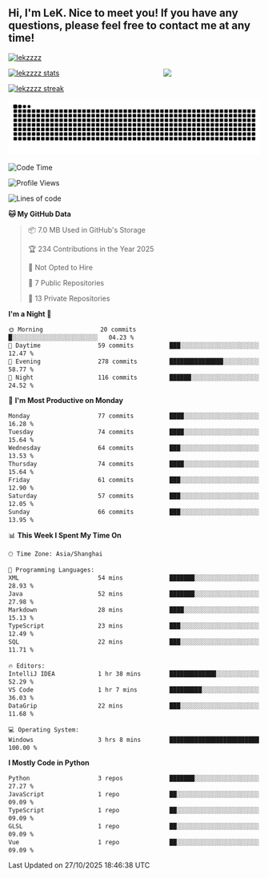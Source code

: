 ## Hi, I'm LeK. Nice to meet you! If you have any questions, please feel free to contact me at any time!

<p align="left"> <a href="https://github.com/ryo-ma/github-profile-trophy"><img src="https://github-profile-trophy.vercel.app/?username=lekzzzz" alt="lekzzzz" /></a> </p>

<img align="right" width="38.5%" src="https://github.com/LeKZzzz/LeKZzzz/blob/master/img/img_1_1.gif"/>

<a href="https://github.com/LeKZzzz"><img width="58%" src="https://github-readme-stats.vercel.app/api?username=lekzzzz&show_icons=true&locale=en" alt="lekzzzz stats"></a>

<a href="https://github.com/LeKZzzz"><img width="58%" src="https://github-readme-streak-stats.herokuapp.com/?user=lekzzzz&" alt="lekzzzz streak"></a>


![snake](https://raw.githubusercontent.com/LeKZzzz/LeKZzzz/output/github-contribution-grid-snake.svg)


<!--START_SECTION:waka-->
![Code Time](http://img.shields.io/badge/Code%20Time-653%20hrs%2027%20mins-blue)

![Profile Views](http://img.shields.io/badge/Profile%20Views-0-blue)

![Lines of code](https://img.shields.io/badge/From%20Hello%20World%20I%27ve%20Written-3.8%20million%20lines%20of%20code-blue)

**🐱 My GitHub Data** 

> 📦 7.0 MB Used in GitHub's Storage 
 > 
> 🏆 234 Contributions in the Year 2025
 > 
> 🚫 Not Opted to Hire
 > 
> 📜 7 Public Repositories 
 > 
> 🔑 13 Private Repositories 
 > 
**I'm a Night 🦉** 

```text
🌞 Morning                20 commits          █░░░░░░░░░░░░░░░░░░░░░░░░   04.23 % 
🌆 Daytime                59 commits          ███░░░░░░░░░░░░░░░░░░░░░░   12.47 % 
🌃 Evening                278 commits         ███████████████░░░░░░░░░░   58.77 % 
🌙 Night                  116 commits         ██████░░░░░░░░░░░░░░░░░░░   24.52 % 
```
📅 **I'm Most Productive on Monday** 

```text
Monday                   77 commits          ████░░░░░░░░░░░░░░░░░░░░░   16.28 % 
Tuesday                  74 commits          ████░░░░░░░░░░░░░░░░░░░░░   15.64 % 
Wednesday                64 commits          ███░░░░░░░░░░░░░░░░░░░░░░   13.53 % 
Thursday                 74 commits          ████░░░░░░░░░░░░░░░░░░░░░   15.64 % 
Friday                   61 commits          ███░░░░░░░░░░░░░░░░░░░░░░   12.90 % 
Saturday                 57 commits          ███░░░░░░░░░░░░░░░░░░░░░░   12.05 % 
Sunday                   66 commits          ███░░░░░░░░░░░░░░░░░░░░░░   13.95 % 
```


📊 **This Week I Spent My Time On** 

```text
🕑︎ Time Zone: Asia/Shanghai

💬 Programming Languages: 
XML                      54 mins             ███████░░░░░░░░░░░░░░░░░░   28.93 % 
Java                     52 mins             ███████░░░░░░░░░░░░░░░░░░   27.98 % 
Markdown                 28 mins             ████░░░░░░░░░░░░░░░░░░░░░   15.13 % 
TypeScript               23 mins             ███░░░░░░░░░░░░░░░░░░░░░░   12.49 % 
SQL                      22 mins             ███░░░░░░░░░░░░░░░░░░░░░░   11.71 % 

🔥 Editors: 
IntelliJ IDEA            1 hr 38 mins        █████████████░░░░░░░░░░░░   52.29 % 
VS Code                  1 hr 7 mins         █████████░░░░░░░░░░░░░░░░   36.03 % 
DataGrip                 22 mins             ███░░░░░░░░░░░░░░░░░░░░░░   11.68 % 

💻 Operating System: 
Windows                  3 hrs 8 mins        █████████████████████████   100.00 % 
```

**I Mostly Code in Python** 

```text
Python                   3 repos             ███████░░░░░░░░░░░░░░░░░░   27.27 % 
JavaScript               1 repo              ██░░░░░░░░░░░░░░░░░░░░░░░   09.09 % 
TypeScript               1 repo              ██░░░░░░░░░░░░░░░░░░░░░░░   09.09 % 
GLSL                     1 repo              ██░░░░░░░░░░░░░░░░░░░░░░░   09.09 % 
Vue                      1 repo              ██░░░░░░░░░░░░░░░░░░░░░░░   09.09 % 
```




 Last Updated on 27/10/2025 18:46:38 UTC
<!--END_SECTION:waka-->

